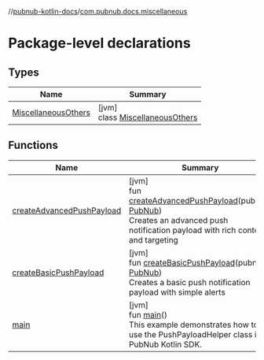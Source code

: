 //[pubnub-kotlin-docs](../../index.md)/[com.pubnub.docs.miscellaneous](index.md)

# Package-level declarations

## Types

| Name | Summary |
|---|---|
| [MiscellaneousOthers](-miscellaneous-others/index.md) | [jvm]<br>class [MiscellaneousOthers](-miscellaneous-others/index.md) |

## Functions

| Name | Summary |
|---|---|
| [createAdvancedPushPayload](create-advanced-push-payload.md) | [jvm]<br>fun [createAdvancedPushPayload](create-advanced-push-payload.md)(pubnub: [PubNub](../../../../pubnub-kotlin/pubnub-kotlin-api/pubnub-kotlin-api/com.pubnub.api/-pub-nub/index.md))<br>Creates an advanced push notification payload with rich content and targeting |
| [createBasicPushPayload](create-basic-push-payload.md) | [jvm]<br>fun [createBasicPushPayload](create-basic-push-payload.md)(pubnub: [PubNub](../../../../pubnub-kotlin/pubnub-kotlin-api/pubnub-kotlin-api/com.pubnub.api/-pub-nub/index.md))<br>Creates a basic push notification payload with simple alerts |
| [main](main.md) | [jvm]<br>fun [main](main.md)()<br>This example demonstrates how to use the PushPayloadHelper class in PubNub Kotlin SDK. |
